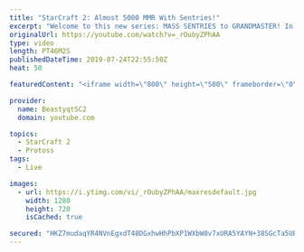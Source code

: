 ```yaml
---
title: "StarCraft 2: Almost 5000 MMR With Sentries!"
excerpt: "Welcome to this new series: MASS SENTRIES to GRANDMASTER! In this series, we will see how far I can get by playing ONLY Sentries on the ladder in ALL Protoss matchups!  Here are a few more Mass Sentry games from playing the series on stream.   Feel free to let me know if you have any suggestions for"
originalUrl: https://youtube.com/watch?v=_rOubyZPhAA
type: video
length: PT46M2S
publishedDateTime: 2019-07-24T22:55:50Z
heat: 50

featuredContent: "<iframe width=\"800\" height=\"500\" frameborder=\"0\" src=\"https://www.youtube.com/embed/_rOubyZPhAA\" allow=\"accelerometer; autoplay; encrypted-media; gyroscope; picture-in-picture\" allowfullscreen></iframe>"

provider:
  name: BeastyqtSC2
  domain: youtube.com

topics:
  - StarCraft 2
  - Protoss
tags:
  - Live

images:
  - url: https://i.ytimg.com/vi/_rOubyZPhAA/maxresdefault.jpg
    width: 1280
    height: 720
    isCached: true

secured: "HKZ7mudaqYR4NVnEgxdT48DGxhwHhPbXP1WXbW0v7xURA5YAYN+38SGcTa5UBO5Hep/DQ2oKOzfaQmWtSqVtUmCoO0Z/vQ1RMYvC06+Cz5ed3kJzhwQMOF9L/aSiwIcMDL8H5P4LCcHcDqnXMmD9BIw4s3M3oOVCue155/uyVwbqNaES7DQ/Z1E2wYMC4PihNFvSnOOMfqut/Rsv1IvBbGHbLjT4xJvL2XMhEgmqBZE1VPoqf/Pz9Ff/+3vs+dVT/AVf6obv8W5nDB9jBj/vv6EFSr+JvhyOUmuMIwzlAObz5RmHIFgtfZjPrOf1KNH8IJf4zleRz8XVbdRiKsgm82gv1oIRbQiGrYedOJy4WS4bKh/LVcl3/8HJ1HHSST9DAdd1jncGJllcjFSXo8f7p5GXXWOgH2lKYlfCdyZ7TDA=;TAdwVRZhOMx0M93HoaJ/0g=="
---
```


